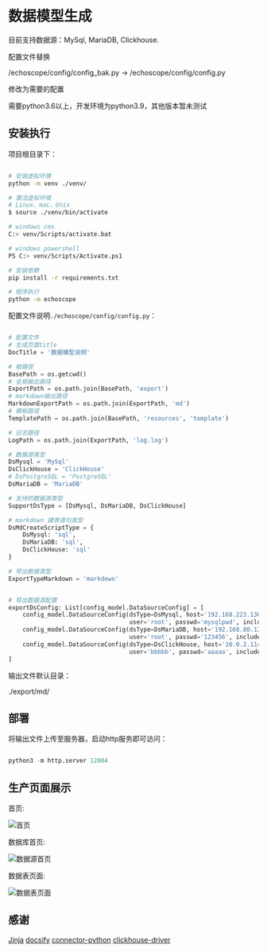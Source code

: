 # 数据模型生成

目前支持数据源：MySql, MariaDB, Clickhouse.

配置文件替换

/echoscope/config/config_bak.py -> /echoscope/config/config.py

修改为需要的配置

需要python3.6以上，开发环境为python3.9，其他版本暂未测试


## 安装执行

项目根目录下：

```bash

# 安装虚拟环境
python -m venv ./venv/

# 激活虚拟环境
# Linux、mac、Unix
$ source ./venv/bin/activate

# windows cms
C:> venv/Scripts/activate.bat

# windows powershell
PS C:> venv/Scripts/Activate.ps1

# 安装依赖
pip install -r requirements.txt

# 程序执行
python -m echoscope

```

配置文件说明`./echoscope/config/config.py`：


```python

# 配置文件
# 生成页面title
DocTitle = '数据模型说明'

# 根路径
BasePath = os.getcwd()
# 全局输出路径
ExportPath = os.path.join(BasePath, 'export')
# markdown输出路径
MarkdownExportPath = os.path.join(ExportPath, 'md')
# 模板路径
TemplatePath = os.path.join(BasePath, 'resources', 'template')

# 日志路径
LogPath = os.path.join(ExportPath, 'log.log')

# 数据源类型
DsMysql = 'MySql'
DsClickHouse = 'ClickHouse'
# DsPostgreSQL = 'PostgreSQL'
DsMariaDB = 'MariaDB'

# 支持的数据源类型
SupportDsType = [DsMysql, DsMariaDB, DsClickHouse]

# markdown 建表语句类型
DsMdCreateScriptType = {
    DsMysql: 'sql',
    DsMariaDB: 'sql',
    DsClickHouse: 'sql'
}

# 导出数据类型
ExportTypeMarkdown = 'markdown'


# 导出数据源配置
exportDsConfig: List[config_model.DataSourceConfig] = [
    config_model.DataSourceConfig(dsType=DsMysql, host='192.168.223.130', port=3306,
                                  user='root', passwd='mysqlpwd', includes=[], name='测试导出数据库', code='test-export', comment='测试导出数据库'),
    config_model.DataSourceConfig(dsType=DsMariaDB, host='192.168.80.129', port=3307,
                                  user='root', passwd='123456', includes=[], name='MariaDB测试导出数据库', code='MariaDB-export', comment='MariaDB测试导出数据库'),
    config_model.DataSourceConfig(dsType=DsClickHouse, host='10.0.2.114', port=8123, db='system',
                                  user='bbbbb', passwd='aaaaa', includes=[], name='clickhouse测试环境', code='clickhouse-test', comment='clickhouse测试环境'),
]

```


输出文件默认目录：

./export/md/


## 部署

将输出文件上传至服务器，启动http服务即可访问：

```python

python3 -m http.server 12004

```

## 生产页面展示

首页:

![首页](https://cdn.jsdelivr.net/gh/treeyh/soc-md/img/md/2022/02/18/1645149913.png)

数据库首页:

![数据源首页](https://cdn.jsdelivr.net/gh/treeyh/soc-md/img/md/2022/02/18/1645149935.png)

数据表页面:

![数据表页面](https://cdn.jsdelivr.net/gh/treeyh/soc-md/img/md/2022/02/18/1645149970.png)



## 感谢

[Jinja](https://jinja.palletsprojects.com/en/3.0.x/)
[docsify](https://docsify.js.org/)
[connector-python](https://dev.mysql.com/doc/connector-python/en/)
[clickhouse-driver](https://github.com/mymarilyn/clickhouse-driver/)

